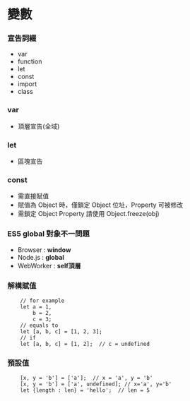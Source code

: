 # 變數

### 宣告詞綴
* var
* function
* let
* const
* import
* class

### var 
* 頂層宣告(全域)

### let 
* 區塊宣告


### const
* 需直接賦值
* 賦值為 Object 時，僅鎖定 Object 位址，Property 可被修改
* 需鎖定 Object Property 請使用 Object.freeze(obj)


### ES5 global 對象不一問題
* Browser : **window**
* Node.js : **global**
* WebWorker : **self頂層**  


### 解構賦值
        // for example
        let a = 1,
            b = 2,
            c = 3;  
        // equals to
        let [a, b, c] = [1, 2, 3];
        // if 
        let [a, b, c] = [1, 2];  // c = undefined

### 預設值
        [x, y = 'b'] = ['a'];  // x = 'a', y = 'b'
        [x, y = 'b'] = ['a', undefined]; // x='a', y='b'
        let {length : len} = 'hello';  // len = 5
        








